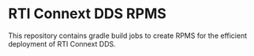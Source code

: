 RTI Connext DDS RPMS
====================

This repository contains gradle build jobs to create RPMS for the efficient deployment of RTI Connext DDS.
